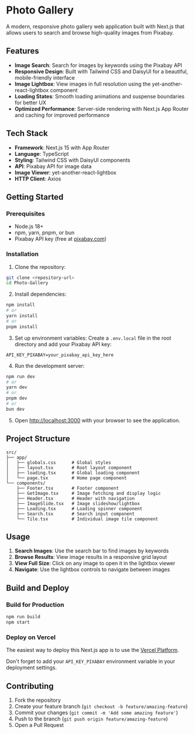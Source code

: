 # Photo Gallery

A modern, responsive photo gallery web application built with Next.js that allows users to search and browse high-quality images from Pixabay.

## Features

- **Image Search**: Search for images by keywords using the Pixabay API
- **Responsive Design**: Built with Tailwind CSS and DaisyUI for a beautiful, mobile-friendly interface
- **Image Lightbox**: View images in full resolution using the yet-another-react-lightbox component
- **Loading States**: Smooth loading animations and suspense boundaries for better UX
- **Optimized Performance**: Server-side rendering with Next.js App Router and caching for improved performance

## Tech Stack

- **Framework**: Next.js 15 with App Router
- **Language**: TypeScript
- **Styling**: Tailwind CSS with DaisyUI components
- **API**: Pixabay API for image data
- **Image Viewer**: yet-another-react-lightbox
- **HTTP Client**: Axios

## Getting Started

### Prerequisites

- Node.js 18+ 
- npm, yarn, pnpm, or bun
- Pixabay API key (free at [pixabay.com](https://pixabay.com/api/docs/))

### Installation

1. Clone the repository:
```bash
git clone <repository-url>
cd Photo-Gallery
```

2. Install dependencies:
```bash
npm install
# or
yarn install
# or
pnpm install
```

3. Set up environment variables:
Create a `.env.local` file in the root directory and add your Pixabay API key:
```
API_KEY_PIXABAY=your_pixabay_api_key_here
```

4. Run the development server:
```bash
npm run dev
# or
yarn dev
# or
pnpm dev
# or
bun dev
```

5. Open [http://localhost:3000](http://localhost:3000) with your browser to see the application.

## Project Structure

```
src/
├── app/
│   ├── globals.css      # Global styles
│   ├── layout.tsx       # Root layout component
│   ├── loading.tsx      # Global loading component
│   └── page.tsx         # Home page component
└── components/
    ├── Footer.tsx       # Footer component
    ├── GetImage.tsx     # Image fetching and display logic
    ├── Header.tsx       # Header with navigation
    ├── ImageSlide.tsx   # Image slideshow/lightbox
    ├── Loading.tsx      # Loading spinner component
    ├── Search.tsx       # Search input component
    └── Tile.tsx         # Individual image tile component
```

## Usage

1. **Search Images**: Use the search bar to find images by keywords
2. **Browse Results**: View image results in a responsive grid layout
3. **View Full Size**: Click on any image to open it in the lightbox viewer
4. **Navigate**: Use the lightbox controls to navigate between images

## Build and Deploy

### Build for Production

```bash
npm run build
npm start
```

### Deploy on Vercel

The easiest way to deploy this Next.js app is to use the [Vercel Platform](https://vercel.com/new?utm_medium=default-template&filter=next.js&utm_source=create-next-app&utm_campaign=create-next-app-readme).

Don't forget to add your `API_KEY_PIXABAY` environment variable in your deployment settings.

## Contributing

1. Fork the repository
2. Create your feature branch (`git checkout -b feature/amazing-feature`)
3. Commit your changes (`git commit -m 'Add some amazing feature'`)
4. Push to the branch (`git push origin feature/amazing-feature`)
5. Open a Pull Request

